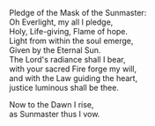 Pledge of the Mask of the Sunmaster:  
Oh Everlight, my all I pledge,  
Holy, Life-giving, Flame of hope.  
Light from within the soul emerge,  
Given by the Eternal Sun.  
The Lord's radiance shall I bear,  
with your sacred Fire forge my will,  
and with the Law guiding the heart,  
justice luminous shall be thee.
 
Now to the Dawn I rise,  
as Sunmaster thus I vow.